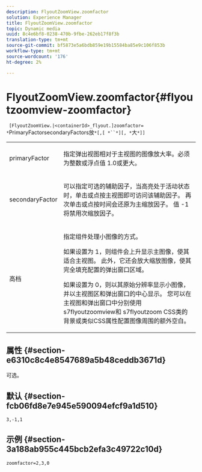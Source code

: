 ```yaml
---
description: FlyoutZoomView.zoomfactor
solution: Experience Manager
title: FlyoutZoomView.zoomfactor
topic: Dynamic media
uuid: 8c4e6bf8-0238-470b-9fbe-262eb17f8f3b
translation-type: tm+mt
source-git-commit: bf5873e5a6bdb859e19b15584ba85e9c106f853b
workflow-type: tm+mt
source-wordcount: '176'
ht-degree: 2%

---
```



# FlyoutZoomView.zoomfactor{#flyoutzoomview-zoomfactor}

` [FlyoutZoomView.|<containerId>_flyout.]zoomfactor= *`PrimaryFactorsecondaryFactors放`*[,[ *``*][, *`大`*]]`

<table id="table_9B98C97485DD4DEB8A6ECBCE8DF6B886"> 
 <tbody> 
  <tr> 
   <td colname="col1"> <p> <span class="codeph"> <span class="varname"> primaryFactor</span> </span> </p> </td> 
   <td colname="col2"> <p> 指定弹出视图相对于主视图的图像放大率。必须为整数或浮点值<span class="codeph"> 1.0</span>或更大。 </p> </td> 
  </tr> 
  <tr> 
   <td colname="col1"> <p> <span class="codeph"> <span class="varname"> secondaryFactor</span> </span> </p> </td> 
   <td colname="col2"> <p> 可以指定可选的辅助因子，当高亮处于活动状态时，单击或点按主视图即可访问该辅助因子。 再次单击或点按时间会还原为主缩放因子。 值<span class="codeph"> -1</span>将禁用次缩放因子。 </p> </td> 
  </tr> 
  <tr> 
   <td colname="col1"> <p><span class="codeph"><span class="varname"> 高档</span></span> </p> </td> 
   <td colname="col2"> <p>指定组件处理小图像的方式。 </p> <p>如果设置为<span class="codeph"> 1</span>，则组件会上升显示主图像，使其适合主视图。 此外，它还会放大缩放图像，使其完全填充配置的弹出窗口区域。 </p> <p>如果设置为<span class="codeph"> 0</span>，则以其原始分辨率显示小图像，并以主视图区和弹出窗口的中心显示。 您可以在主视图和弹出窗口中分别使用<span class="codeph"> s7flyoutzoomview</span>和<span class="codeph"> s7flyoutzoom</span> CSS类的背景或类似CSS属性配置图像周围的额外空白。 </p> </td> 
  </tr> 
 </tbody> 
</table>

## 属性 {#section-e6310c8c4e8547689a5b48ceddb3671d}

可选。

## 默认 {#section-fcb06fd8e7e945e590094efcf9a1d510}

`3,-1,1`

## 示例 {#section-3a188ab955c445bcb2efa3c49722c10d}

`zoomfactor=2,3,0`
